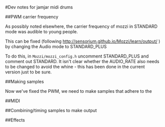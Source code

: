 

#Dev notes for jamjar midi drums


##PWM carrier frequency

As possibly noted elsewhere, the carrier frequency of mozzi in STANDARD mode was audible to young people. 

This can be fixed (following http://sensorium.github.io/Mozzi/learn/output/ ) by changing the Audio mode to STANDARD_PLUS 

To do this, in ```Mozzi/mozzi_config.h``` uncomment STANDARD_PLUS and comment out STANDARD. It isn't clear whether the AUDIO_RATE also needs to be changed to avoid the whine - this has been done in the current version just to be sure. 


##Making samples

Now we've fixed the PWM, we need to make samples that adhere to the 


##MIDI



##Combining/timing samples to make output




##Effects
